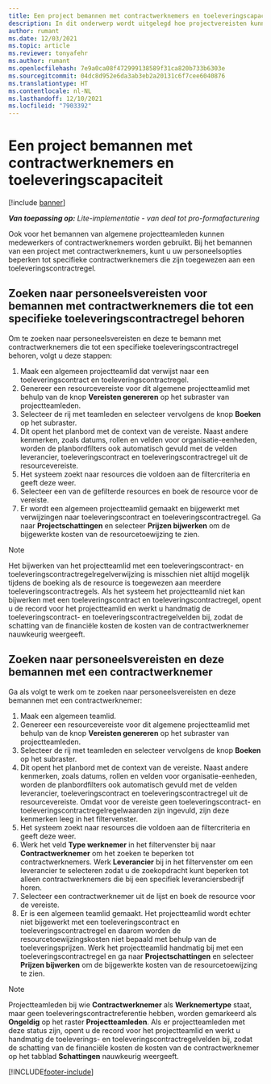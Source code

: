 ```yaml
---
title: Een project bemannen met contractwerknemers en toeleveringscapaciteit
description: In dit onderwerp wordt uitgelegd hoe projectvereisten kunnen worden bemand met behulp van contractwerknemers of toeleveringscapaciteit in Microsoft Dynamics 365 Project Operations.
author: rumant
ms.date: 12/03/2021
ms.topic: article
ms.reviewer: tonyafehr
ms.author: rumant
ms.openlocfilehash: 7e9a0ca08f472999138589f31ca820b733b6303e
ms.sourcegitcommit: 04dc8d952e6da3ab3eb2a20131c6f7cee6040876
ms.translationtype: HT
ms.contentlocale: nl-NL
ms.lasthandoff: 12/10/2021
ms.locfileid: "7903392"
---
```

# <a name="staffing-a-project-with-contract-workers-and-subcontracted-capacity"></a>Een project bemannen met contractwerknemers en toeleveringscapaciteit

[!include [banner](../../includes/dataverse-preview.md)]

_**Van toepassing op:** Lite-implementatie - van deal tot pro-formafacturering_

Ook voor het bemannen van algemene projectteamleden kunnen medewerkers of contractwerknemers worden gebruikt. Bij het bemannen van een project met contractwerknemers, kunt u uw personeelsopties beperken tot specifieke contractwerknemers die zijn toegewezen aan een toeleveringscontractregel. 

## <a name="search-for-staff-resource-requirements-with-contract-workers-that-belong-to-a-specific-subcontract-line"></a>Zoeken naar personeelsvereisten voor bemannen met contractwerknemers die tot een specifieke toeleveringscontractregel behoren

Om te zoeken naar personeelsvereisten en deze te bemann met contractwerknemers die tot een specifieke toeleveringscontractregel behoren, volgt u deze stappen:

1. Maak een algemeen projectteamlid dat verwijst naar een toeleveringscontract en toeleveringscontractregel.
2. Genereer een resourcevereiste voor dit algemene projectteamlid met behulp van de knop **Vereisten genereren** op het subraster van projectteamleden.
3. Selecteer de rij met teamleden en selecteer vervolgens de knop **Boeken** op het subraster. 
4. Dit opent het planbord met de context van de vereiste. Naast andere kenmerken, zoals datums, rollen en velden voor organisatie-eenheden, worden de planbordfilters ook automatisch gevuld met de velden leverancier, toeleveringscontract en toeleveringscontractregel uit de resourcevereiste.
5. Het systeem zoekt naar resources die voldoen aan de filtercriteria en geeft deze weer. 
6. Selecteer een van de gefilterde resources en boek de resource voor de vereiste. 
7. Er wordt een algemeen projectteamlid gemaakt en bijgewerkt met verwijzingen naar toeleveringscontract en toeleveringscontractregel. Ga naar **Projectschattingen** en selecteer **Prijzen bijwerken** om de bijgewerkte kosten van de resourcetoewijzing te zien. 

> [!NOTE]
> Het bijwerken van het projectteamlid met een toeleveringscontract- en toeleveringscontractregelregelverwijzing is misschien niet altijd mogelijk tijdens de boeking als de resource is toegewezen aan meerdere toeleveringscontractregels. Als het systeem het projectteamlid niet kan bijwerken met een toeleveringscontract en toeleveringscontractregel, opent u de record voor het projectteamlid en werkt u handmatig de toeleveringscontract- en toeleveringscontractregelvelden bij, zodat de schatting van de financiële kosten de kosten van de contractwerknemer nauwkeurig weergeeft.

## <a name="search-for-and-staff-resource-requirements-with-any-contract-worker"></a>Zoeken naar personeelsvereisten en deze bemannen met een contractwerknemer

Ga als volgt te werk om te zoeken naar personeelsvereisten en deze bemannen met een contractwerknemer:

1. Maak een algemeen teamlid.
2. Genereer een resourcevereiste voor dit algemene projectteamlid met behulp van de knop **Vereisten genereren** op het subraster van projectteamleden.
3. Selecteer de rij met teamleden en selecteer vervolgens de knop **Boeken** op het subraster. 
4. Dit opent het planbord met de context van de vereiste. Naast andere kenmerken, zoals datums, rollen en velden voor organisatie-eenheden, worden de planbordfilters ook automatisch gevuld met de velden leverancier, toeleveringscontract en toeleveringscontractregel uit de resourcevereiste. Omdat voor de vereiste geen toeleveringscontract- en toeleveringscontractregelregelwaarden zijn ingevuld, zijn deze kenmerken leeg in het filtervenster.
5. Het systeem zoekt naar resources die voldoen aan de filtercriteria en geeft deze weer.
6. Werk het veld **Type werknemer** in het filtervenster bij naar **Contractwerknemer** om het zoeken te beperken tot contractwerknemers. Werk **Leverancier** bij in het filtervenster om een leverancier te selecteren zodat u de zoekopdracht kunt beperken tot alleen contractwerknemers die bij een specifiek leveranciersbedrijf horen.
7. Selecteer een contractwerknemer uit de lijst en boek de resource voor de vereiste.
8. Er is een algemeen teamlid gemaakt. Het projectteamlid wordt echter niet bijgewerkt met een toeleveringscontract en toeleveringscontractregel en daarom worden de resourcetoewijzingskosten niet bepaald met behulp van de toeleveringsprijzen. Werk het projectteamlid handmatig bij met een toeleveringscontractregel en ga naar **Projectschattingen** en selecteer **Prijzen bijwerken** om de bijgewerkte kosten van de resourcetoewijzing te zien.

> [!NOTE]
> Projectteamleden bij wie **Contractwerknemer** als **Werknemertype** staat, maar geen toeleveringscontractreferentie hebben, worden gemarkeerd als **Ongeldig** op het raster **Projectteamleden**. Als er projectteamleden met deze status zijn, opent u de record voor het projectteamlid en werkt u handmatig de toeleverings- en toeleveringscontractregelvelden bij, zodat de schatting van de financiële kosten de kosten van de contractwerknemer op het tabblad **Schattingen** nauwkeurig weergeeft. 


[!INCLUDE[footer-include](../../includes/footer-banner.md)]
